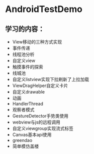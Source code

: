 # AndroidTestDemo
## 学习的内容：
- View移动的三种方式实现
- 事件传递
- 线程池分析
- 自定义view
- 触摸事件的探索
- 线城池
- 自定义listview实现下拉刷新了上拉加载
- ViewDragHelper自定义卡片
- 自定义drawable
- 动画
- HandlerThread
- 观察者模式
- GestureDetector手势类使用
- webview与js的远程调用
- 自定义viewgroup实现流式标签
- Canvas基本api使用
- greendao
- 简单模仿盖楼
